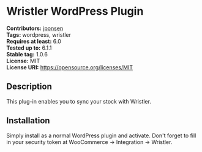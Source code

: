 # Wristler WordPress Plugin #
**Contributors:** [jponsen](https://profiles.wordpress.org/jponsen)  
**Tags:** wordpress, wristler  
**Requires at least:** 6.0  
**Tested up to:** 6.1.1  
**Stable tag:** 1.0.6  
**License:** MIT  
**License URI:** https://opensource.org/licenses/MIT  

## Description ##
This plug-in enables you to sync your stock with Wristler.

## Installation ##

Simply install as a normal WordPress plugin and activate. Don't forget to fill in your security token at WooCommerce -> Integration -> Wristler.